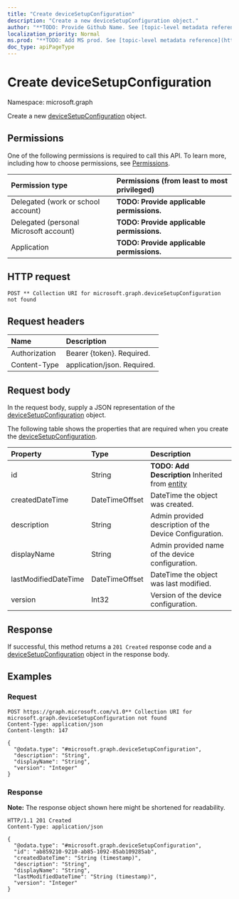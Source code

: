 ```yaml
---
title: "Create deviceSetupConfiguration"
description: "Create a new deviceSetupConfiguration object."
author: "**TODO: Provide Github Name. See [topic-level metadata reference](https://msgo.azurewebsites.net/add/document/guidelines/metadata.html#topic-level-metadata)**"
localization_priority: Normal
ms.prod: "**TODO: Add MS prod. See [topic-level metadata reference](https://msgo.azurewebsites.net/add/document/guidelines/metadata.html#topic-level-metadata)**"
doc_type: apiPageType
---
```


# Create deviceSetupConfiguration
Namespace: microsoft.graph



Create a new [deviceSetupConfiguration](../resources/devicesetupconfiguration.md) object.

## Permissions
One of the following permissions is required to call this API. To learn more, including how to choose permissions, see [Permissions](/graph/permissions-reference).

|Permission type|Permissions (from least to most privileged)|
|:---|:---|
|Delegated (work or school account)|**TODO: Provide applicable permissions.**|
|Delegated (personal Microsoft account)|**TODO: Provide applicable permissions.**|
|Application|**TODO: Provide applicable permissions.**|

## HTTP request

<!-- {
  "blockType": "ignored"
}
-->
``` http
POST ** Collection URI for microsoft.graph.deviceSetupConfiguration not found
```

## Request headers
|Name|Description|
|:---|:---|
|Authorization|Bearer {token}. Required.|
|Content-Type|application/json. Required.|

## Request body
In the request body, supply a JSON representation of the [deviceSetupConfiguration](../resources/devicesetupconfiguration.md) object.

The following table shows the properties that are required when you create the [deviceSetupConfiguration](../resources/devicesetupconfiguration.md).

|Property|Type|Description|
|:---|:---|:---|
|id|String|**TODO: Add Description** Inherited from [entity](../resources/entity.md)|
|createdDateTime|DateTimeOffset|DateTime the object was created.|
|description|String|Admin provided description of the Device Configuration.|
|displayName|String|Admin provided name of the device configuration.|
|lastModifiedDateTime|DateTimeOffset|DateTime the object was last modified.|
|version|Int32|Version of the device configuration.|



## Response

If successful, this method returns a `201 Created` response code and a [deviceSetupConfiguration](../resources/devicesetupconfiguration.md) object in the response body.

## Examples

### Request
<!-- {
  "blockType": "request",
  "name": "create_devicesetupconfiguration_from_"
}
-->
``` http
POST https://graph.microsoft.com/v1.0** Collection URI for microsoft.graph.deviceSetupConfiguration not found
Content-Type: application/json
Content-length: 147

{
  "@odata.type": "#microsoft.graph.deviceSetupConfiguration",
  "description": "String",
  "displayName": "String",
  "version": "Integer"
}
```


### Response
**Note:** The response object shown here might be shortened for readability.
<!-- {
  "blockType": "response",
  "truncated": true,
  "@odata.type": "microsoft.graph.deviceSetupConfiguration"
}
-->
``` http
HTTP/1.1 201 Created
Content-Type: application/json

{
  "@odata.type": "#microsoft.graph.deviceSetupConfiguration",
  "id": "ab859210-9210-ab85-1092-85ab109285ab",
  "createdDateTime": "String (timestamp)",
  "description": "String",
  "displayName": "String",
  "lastModifiedDateTime": "String (timestamp)",
  "version": "Integer"
}
```

